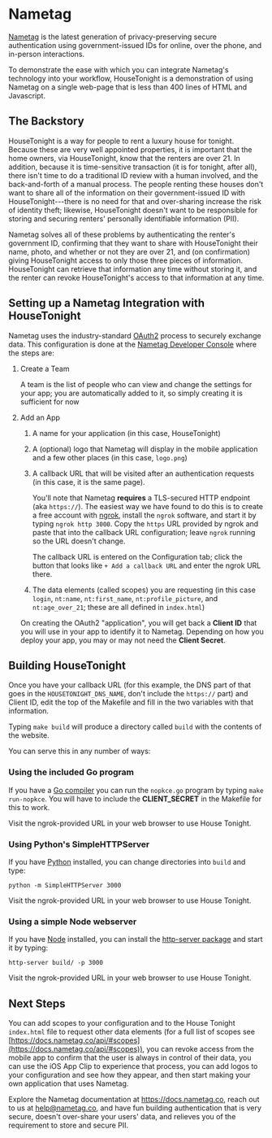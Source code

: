 Nametag
=======

[Nametag](https://getnametag.com) is the latest generation of privacy-preserving secure authentication using government-issued IDs for online, over the phone, and in-person interactions.

To demonstrate the ease with which you can integrate Nametag's technology into your workflow, HouseTonight is a demonstration of using Nametag on a single web-page that is less than 400 lines of HTML and Javascript.

The Backstory
-------------
HouseTonight is a way for people to rent a luxury house for tonight. Because these are very well appointed properties, it is important that the home owners, via HouseTonight, know that the renters are over 21. In addition, because it is time-sensitive transaction (it is for tonight, after all), there isn't time to do a traditional ID review with a human involved, and the back-and-forth of a manual process. The people renting these houses don't want to share all of the information on their government-issued ID with HouseTonight---there is no need for that and over-sharing increase the risk of identity theft; likewise, HouseTonight doesn't want to be responsible for storing and securing renters' personally identifiable information (PII).

Nametag solves all of these problems by authenticating the renter's government ID, confirming that they want to share with HouseTonight their name, photo, and whether or not they are over 21, and (on confirmation) giving HouseTonight access to only those three pieces of information. HouseTonight can retrieve that information any time without storing it, and the renter can revoke HouseTonight's access to that information at any time.

Setting up a Nametag Integration with HouseTonight
--------------------------------------------------
Nametag uses the industry-standard [OAuth2](https://oauth.net/2/) process to securely exchange data. This configuration is done at the [Nametag Developer Console](https://console.nametag.co) where the steps are:

1. Create a Team

   A team is the list of people who can view and change the settings for your app; you are automatically added to it, so simply creating it is sufficient for now

2. Add an App
   1. A name for your application (in this case, HouseTonight)
   2. A (optional) logo that Nametag will display in the mobile application and a few other places (in this case, `logo.png`)
   3. A callback URL that will be visited after an authentication requests (in this case, it is the same page).

	  You'll note that Nametag **requires** a TLS-secured HTTP endpoint (aka `https://`). The easiest way we have found to do this is to create a free account with [ngrok](https://ngrok.com/), install the `ngrok` software, and start it by typing `ngrok http 3000`. Copy the `https` URL provided by ngrok and paste that into the callback URL configuration; leave `ngrok` running so the URL doesn't change.

	  The callback URL is entered on the Configuration tab; click the button that looks like `+ Add a callback URL` and enter the ngrok URL there.

   4. The data elements (called scopes) you are requesting (in this case `login`, `nt:name`, `nt:first_name`, `nt:profile_picture`, and `nt:age_over_21`; these are all defined in `index.html`)

	On creating the OAuth2 "application", you will get back a **Client ID** that you will use in your app to identify it to Nametag.  Depending on how you deploy your app, you may or may not need the **Client Secret**.

Building HouseTonight
---------------------
Once you have your callback URL (for this example, the DNS part of that goes in the `HOUSETONIGHT_DNS_NAME`, don't include the `https://` part) and Client ID, edit the top of the Makefile and fill in the two variables with that information.

Typing `make build` will produce a directory called `build` with the contents of the website.

You can serve this in any number of ways:

### Using the included Go program
If you have a [Go compiler](https://go.dev/) you can run the `nopkce.go` program by typing `make run-nopkce`. You will have to include the **CLIENT_SECRET** in the Makefile for this to work.

Visit the ngrok-provided URL in your web browser to use House Tonight.

### Using Python's SimpleHTTPServer
If you have [Python](https://www.python.org/) installed, you can change directories into `build` and type:
```shell
python -m SimpleHTTPServer 3000
```

Visit the ngrok-provided URL in your web browser to use House Tonight.

### Using a simple Node webserver
If you have [Node](https://nodejs.dev/) installed, you can install the [http-server package](https://www.npmjs.com/package/http-server) and start it by typing:
```shell
http-server build/ -p 3000
```

Visit the ngrok-provided URL in your web browser to use House Tonight.

Next Steps
----------
You can add scopes to your configuration and to the House Tonight `index.html` file to request other data elements (for a full list of scopes see [https://docs.nametag.co/api/#scopes](https://docs.nametag.co/api/#scopes)), you can revoke access from the mobile app to confirm that the user is always in control of their data, you can use the iOS App Clip to experience that process, you can add logos to your configuration and see how they appear, and then start making your own application that uses Nametag.

Explore the Nametag documentation at https://docs.nametag.co, reach out to us at help@nametag.co, and have fun building authentication that is very secure, doesn't over-share your users' data, and relieves you of the requirement to store and secure PII.
